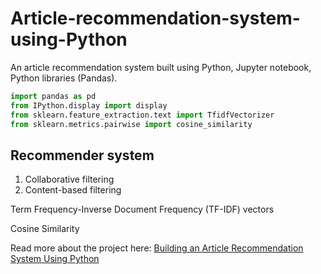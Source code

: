 # Article-recommendation-system-using-Python
An article recommendation system built using Python, Jupyter notebook, Python libraries (Pandas).

```python
import pandas as pd
from IPython.display import display
from sklearn.feature_extraction.text import TfidfVectorizer
from sklearn.metrics.pairwise import cosine_similarity
```

## Recommender system
1. Collaborative filtering
2. Content-based filtering 

Term Frequency-Inverse Document Frequency (TF-IDF) vectors 

Cosine Similarity

Read more about the project here: [Building an Article Recommendation System Using Python](https://heartbeat.comet.ml/building-an-article-recommendation-system-using-python-fd26aba85b9c)
